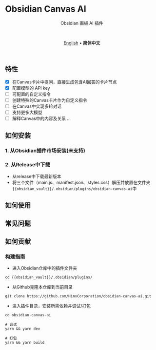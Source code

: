 # Obsidian Canvas AI

<p align=center>
Obsidian 画板 AI 插件
</p>

<br>

<p align=center>
<a href="https://github.com/HinxCorporation/obsidian-canvas-ai#obsidian-canvas-ai">English</a> • <b>简体中文</b>
</p>

<br>

## 特性

- [x] 在Canvas卡片中提问，直接生成包含AI回答的卡片节点
- [x] 配置模型的 API key
- [ ] 可配置的自定义指令
- [ ] 创建特殊的Canvas卡片作为自定义指令
- [ ] 在Canvas中实现多轮对话
- [ ] 支持更多大模型
- [ ] 解释Canvas中的内容及关系
...

## 如何安装

### 1. 从Obsidian插件市场安装(未支持)

### 2. 从Release中下载

- 从release中下载最新版本
- 将三个文件（main.js、manifest.json、styles.css）解压并放置在文件夹 `{{obsidian_vault}}/.obsidian/plugins/obsidian-canvas-ai`中

## 如何使用

## 常见问题

## 如何贡献

### 构建指南

- 进入Obsidian仓库中的插件文件夹

```shell
cd {{obsidian_vault}}/.obsidian/plugins/
```

- 从Github克隆本仓库到当前目录

```shell
git clone https://github.com/HinxCorporation/obsidian-canvas-ai.git
```

- 进入插件目录，安装所需依赖并调试/打包

```shell
cd obsidian-canvas-ai

# 调试
yarn && yarn dev

# 打包
yarn && yarn build
```
